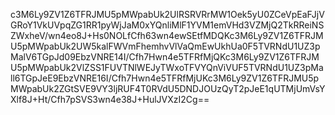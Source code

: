 c3M6Ly9ZV1Z6TFRJMU5pMWpabUk2UlRSRVRrMW1Oek5yU0ZCeVpEaFJjVGRoY1VkUVpqZG1RR1pyWjJaM0xYQnliMlF1YVM1emVHd3VZMjQ2TkRReiNSZWxheV/wn4eo8J+Hs0NOLfCfh63wn4ewSEtfMDQKc3M6Ly9ZV1Z6TFRJMU5pMWpabUk2UW5kalFWVmFhemhvVlVaQmEwUkhUa0F5TVRNdU1UZ3pMalV6TGpJd09EbzVNRE14I/Cfh7Hwn4e5TFRfMjQKc3M6Ly9ZV1Z6TFRJMU5pMWpabUk2VlZSS1FUVTNlWEJyTWxoTFVYQnViVUF5TVRNdU1UZ3pMall6TGpJeE9EbzVNRE16I/Cfh7Hwn4e5TFRfMjUKc3M6Ly9ZV1Z6TFRJMU5pMWpabUk2ZGtSVE9VY3ljRUF4T0RVdU5DNDJOUzQyT2pJeE1qUTMjUmVsYXlf8J+Ht/Cfh7pSVS3wn4e38J+HulJVXzI2Cg==